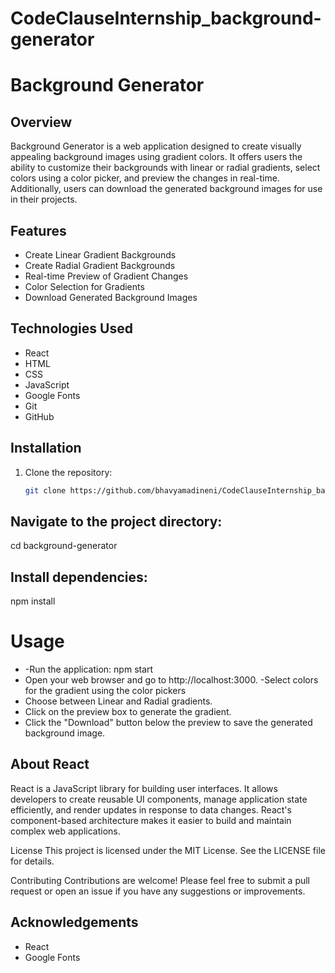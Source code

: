 # CodeClauseInternship_background-generator

# Background Generator

## Overview
Background Generator is a web application designed to create visually appealing background images using gradient colors. It offers users the ability to customize their backgrounds with linear or radial gradients, select colors using a color picker, and preview the changes in real-time. Additionally, users can download the generated background images for use in their projects.

## Features
- Create Linear Gradient Backgrounds
- Create Radial Gradient Backgrounds
- Real-time Preview of Gradient Changes
- Color Selection for Gradients
- Download Generated Background Images

## Technologies Used
- React
- HTML
- CSS
- JavaScript
- Google Fonts
- Git
- GitHub

## Installation
1. Clone the repository:
   ```bash
   git clone https://github.com/bhavyamadineni/CodeClauseInternship_background-generator.git
   
## Navigate to the project directory:
cd background-generator

## Install dependencies:
npm install

# Usage
- -Run the application:
npm start
- Open your web browser and go to http://localhost:3000.
-Select colors for the gradient using the color pickers
- Choose between Linear and Radial gradients.
- Click on the preview box to generate the gradient.
- Click the "Download" button below the preview to save the generated background image.

## About React
React is a JavaScript library for building user interfaces. It allows developers to create reusable UI components, manage application state efficiently, and render updates in response to data changes. React's component-based architecture makes it easier to build and maintain complex web applications.

License
This project is licensed under the MIT License. See the LICENSE file for details.

Contributing
Contributions are welcome! Please feel free to submit a pull request or open an issue if you have any suggestions or improvements.

## Acknowledgements
- React
- Google Fonts

